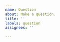 ```yaml
---
name: Question
about: Make a question.
title: ''
labels: question
assignees: ''

---
```


<!--Please be civil. This is an environment for collaboration.-->